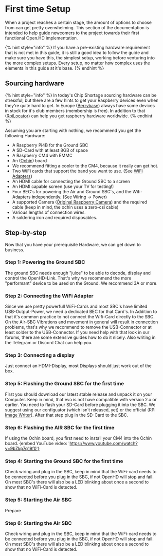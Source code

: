 # First time Setup

When a project reaches a certain stage, the amount of options to choose from can get pretty overwhelming. This section of the documentation is intended to help guide newcomers to the project towards their first functional Open.HD implementation. 

{% hint style="info" %}
If you have a pre-existing hardware requirement that is not met in this guide, it is still a good idea to follow the guide and make sure you have this, the simplest setup, working before venturing into the more complex setups. Every setup, no matter how complex uses the elements in this guide at it's base.
{% endhint %}

## Sourcing hardware

{% hint style="info" %}
In today's Chip Shortage sourcing hardware can be stressful, but there are a few hints to get your Raspberry devices even when they're quite hard to get.
In Europe \([Berrybase](https://www.berrybase.de/)\) always have some devices in stock for it's club members (membership is free).
In addition to that \([RpiLocator](https://rpilocator.com/)\) can help you get raspberry hardware worldwide.
{% endhint %}

Assuming you are starting with nothing, we recommend you get the following Hardware:

* A Raspberry Pi4B for the Ground SBC
* A SD-Card with at least 8GB of space
* A Raspberry CM4 with EMMC
* An \([Ochin](../hardware/ochin.md)\) board
* We recommend fitting a cooler to the CM4, because it really can get hot.
* Two WiFi cards that support the band you want to use. \(See [WiFi Adapters](../hardware/wifi-adapters.md)\)
* An HDMI cable for connecting the Ground SBC to a screen
* An HDMI capable screen \(use your TV for testing!\)
* Four BEC's for powering the Air and Ground SBC's, and the Wifi-Adapters independently. \(See Wiring -&gt; Power\)
* A supported Camera \([Original Raspberry Camera](../hardware/raspicamsrc.md)\) and the required cable (keep in mind, the ochin uses a zero-csi cable)
* Various lengths of connection wires.
* A soldering iron and required disposables.

## Step-by-step

Now that you have your prerequisite Hardware, we can get down to business.

### Step 1: Powering the Ground SBC

The ground SBC needs enough "juice" to be able to decode, display and control the OpenHD-Link.
That's why we recommend the more "performant" device to be used on the Ground.
We recommend 3A or more.

### Step 2: Connecting the WiFi Adapter

Since we use pretty powerfull WiFi-Cards and most SBC's have limited USB-Output-Power, we need a dedicated BEC for that Card's.
In Addition to that it's common practice to not connect the Wifi-Card directly to the SBC.
On the Air-SBC Vibrations and movement in general will result in connection problems, that's why we recommend to remove the USB-Connector or at least solder to the USB-Connector.
If you need help with that look in our forums, there are some extensive guides how to do it nicely. Also writing in the Telegram or Discord Chat can help you.

### Step 3: Connecting a display

Just connect an HDMI-Display, most Displays should just work out of the box.

### Step 5: Flashing the Ground SBC for the first time

First you should download our latest stable release and unpack it on your Computer.
Keep in mind, that evo is not have compatible with version 2.x or earlier.
You need to flash your SD-Card before plugging it into the SBC.
We suggest using our configuator (which isn't released, yet) or the official \(RPi [Image Writer](https://www.raspberrypi.com/software/)\).
After that step plug in the SD-Card to the SBC.

### Step 6: Flashing the AIR SBC for the first time

If using the Ochin board, you first need to install your CM4 into the Ochin board.
{embed YouTube video: 'https://www.youtube.com/watch?v=9bZkp7q19f0'}


### Step 4: Starting the Ground SBC for the first time

Check wiring and plug in the SBC, keep in mind that the WiFi-card needs to be connected before you plug in the SBC, if not OpenHD will stop and fail.
On most SBC's there will also be a LED blinking about once a second to show that no WiFi-Card is detected.


### Step 5: Starting the Air SBC

Prepare
### Step 6: Starting the Air SBC

Check wiring and plug in the SBC, keep in mind that the WiFi-card needs to be connected before you plug in the SBC, if not OpenHD will stop and fail.
On most SBC's there will also be a LED blinking about once a second to show that no WiFi-Card is detected.

